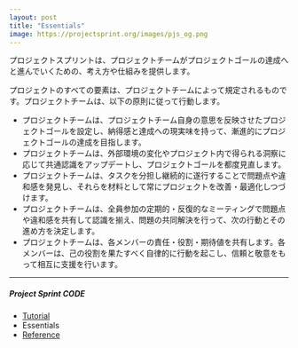 ```yaml
---
layout: post
title: "Essentials"
image: https://projectsprint.org/images/pjs_og.png
---
```


プロジェクトスプリントは、プロジェクトチームがプロジェクトゴールの達成へと進んでいくための、考え方や仕組みを提供します。

プロジェクトのすべての要素は、プロジェクトチームによって規定されるものです。プロジェクトチームは、以下の原則に従って行動します。

- プロジェクトチームは、プロジェクトチーム自身の意思を反映させたプロジェクトゴールを設定し、納得感と達成への現実味を持って、漸進的にプロジェクトゴールの達成を目指します。
- プロジェクトチームは、外部環境の変化やプロジェクト内で得られる洞察に応じて共通認識をアップデートし、プロジェクトゴールを都度見直します。
- プロジェクトチームは、タスクを分担し継続的に遂行することで問題点や違和感を発見し、それらを材料として常にプロジェクトを改善・最適化しつづけます。
- プロジェクトチームは、全員参加の定期的・反復的なミーティングで問題点や違和感を共有して認識を揃え、問題の共同解決を行って、次の行動とその進め方を決定します。
- プロジェクトチームは、各メンバーの責任・役割・期待値を共有します。各メンバーは、己の役割を果たすべく自律的に行動を起こし、信頼と敬意をもって相互に支援を行います。

---

##### Project Sprint CODE

- [Tutorial](./tutorial/index.md)
- Essentials
- [Reference](./reference.md)
